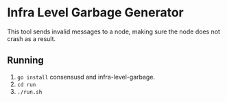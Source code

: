 # Infra Level Garbage Generator

This tool sends invalid messages to a node, making sure the node does
not crash as a result.

## Running

1. `go install` consensusd and infra-level-garbage.
2. `cd run`
3. `./run.sh`
